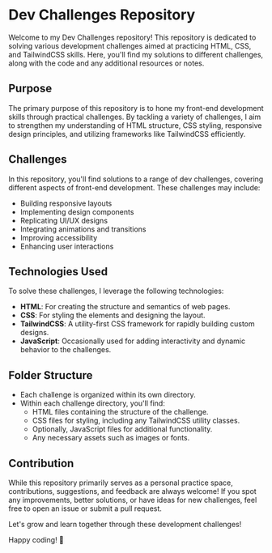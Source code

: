 # Dev Challenges Repository

Welcome to my Dev Challenges repository! This repository is dedicated to solving various development challenges aimed at practicing HTML, CSS, and TailwindCSS skills. Here, you'll find my solutions to different challenges, along with the code and any additional resources or notes.

## Purpose

The primary purpose of this repository is to hone my front-end development skills through practical challenges. By tackling a variety of challenges, I aim to strengthen my understanding of HTML structure, CSS styling, responsive design principles, and utilizing frameworks like TailwindCSS efficiently.

## Challenges

In this repository, you'll find solutions to a range of dev challenges, covering different aspects of front-end development. These challenges may include:

- Building responsive layouts
- Implementing design components
- Replicating UI/UX designs
- Integrating animations and transitions
- Improving accessibility
- Enhancing user interactions

## Technologies Used

To solve these challenges, I leverage the following technologies:

- **HTML**: For creating the structure and semantics of web pages.
- **CSS**: For styling the elements and designing the layout.
- **TailwindCSS**: A utility-first CSS framework for rapidly building custom designs.
- **JavaScript**: Occasionally used for adding interactivity and dynamic behavior to the challenges.

## Folder Structure

- Each challenge is organized within its own directory.
- Within each challenge directory, you'll find:
  - HTML files containing the structure of the challenge.
  - CSS files for styling, including any TailwindCSS utility classes.
  - Optionally, JavaScript files for additional functionality.
  - Any necessary assets such as images or fonts.

## Contribution

While this repository primarily serves as a personal practice space, contributions, suggestions, and feedback are always welcome! If you spot any improvements, better solutions, or have ideas for new challenges, feel free to open an issue or submit a pull request.

Let's grow and learn together through these development challenges!

Happy coding! 🚀
